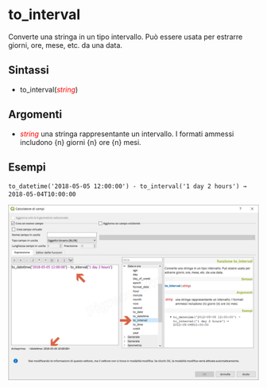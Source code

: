 # to_interval

Converte una stringa in un tipo intervallo. Può essere usata per estrarre giorni, ore, mese, etc. da una data.

## Sintassi

* to_interval(_<span style="color:red;">string</span>_)

## Argomenti

* _<span style="color:red;">string</span>_ una stringa rappresentante un intervallo. I formati ammessi includono {n} giorni {n} ore {n} mesi.

## Esempi
```
to_datetime('2018-05-05 12:00:00') - to_interval('1 day 2 hours') → 2018-05-04T10:00:00
```

![](/img/data_e_ora/to_interval1.png)
